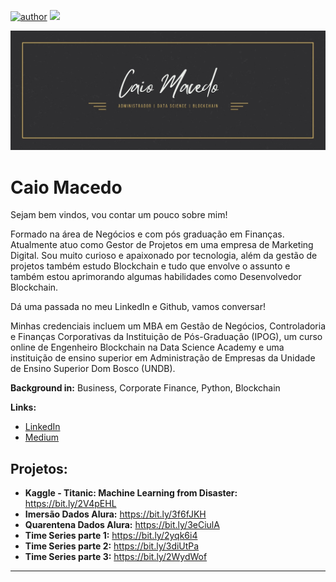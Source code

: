 [![author](https://img.shields.io/badge/author-caioj-red.svg)](https://www.linkedin.com/in/caiojmacedo) [![](https://img.shields.io/badge/python-3.7+-blue.svg)](https://www.python.org/downloads/release/python-365/)

<p align="center">
  <img src="Caio Macedo.jpg" >
</p>

# Caio Macedo

Sejam bem vindos, vou contar um pouco sobre mim!

Formado na área de Negócios e com pós graduação em Finanças. Atualmente atuo como Gestor de Projetos em uma empresa de Marketing Digital. Sou muito curioso e apaixonado por tecnologia, além da gestão de projetos também estudo Blockchain e tudo que envolve o assunto e também estou aprimorando algumas habilidades como Desenvolvedor Blockchain. 

Dá uma passada no meu LinkedIn e Github, vamos conversar!

Minhas credenciais incluem um MBA em Gestão de Negócios, Controladoria e Finanças Corporativas da Instituição de Pós-Graduação (IPOG), um curso online de Engenheiro Blockchain na Data Science Academy e uma instituição de ensino superior em Administração de Empresas da Unidade de Ensino Superior Dom Bosco (UNDB).

**Background in:** Business, Corporate Finance, Python, Blockchain

**Links:**
* [LinkedIn](https://www.linkedin.com/in/caiojmacedo)
* [Medium](https://www.medium.com)


## Projetos:


* **Kaggle - Titanic: Machine Learning from Disaster:** https://bit.ly/2V4pEHL
* **Imersão Dados Alura:** https://bit.ly/3f6fJKH
* **Quarentena Dados Alura:** https://bit.ly/3eCiulA
* **Time Series parte 1:** https://bit.ly/2yqk6i4
* **Time Series parte 2:** https://bit.ly/3diUtPa
* **Time Series parte 3:** https://bit.ly/2WydWof
---





